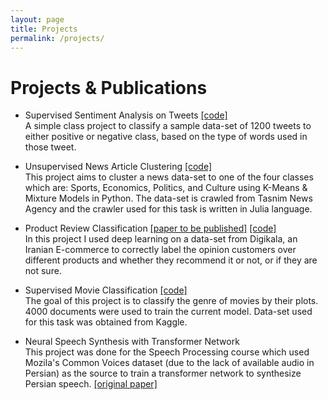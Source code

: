 ```yaml
---
layout: page
title: Projects
permalink: /projects/
---
```


# Projects & Publications
* Supervised Sentiment Analysis on Tweets [[code]](https://github.com/erfan226/Supervised-Sentiment-Analysis-on-Tweets)  
<span class="more-desc">A simple class project to classify a sample data-set of 1200 tweets to either positive or negative class, based on the type of words used in those tweet.</span>

* Unsupervised News Article Clustering [[code]](https://github.com/erfan226/Unsupervised-News-Article-Clustering)  
<span class="more-desc">This project aims to cluster a news data-set to one of the four classes which are: Sports, Economics, Politics, and Culture using K-Means & Mixture Models in Python. The data-set is crawled from Tasnim News Agency and the crawler used for this task is written in Julia language.</span>

* Product Review Classification [[paper to be published]](#) [[code]](https://github.com/erfan226/Product-Review-Classification)  
<span class="more-desc">In this project I used deep learning on a data-set from Digikala, an Iranian E-commerce to correctly label the opinion customers over different products and whether they recommend it or not, or if they are not sure.</span>

* Supervised Movie Classification [[code]](https://github.com/erfan226/Supervised-Movie-Classification)  
<span class="more-desc">The goal of this project is to classify the genre of movies by their plots. 4000 documents were used to train the current model. Data-set used for this task was obtained from Kaggle.</span>

* Neural Speech Synthesis with Transformer Network      
<span class="more-desc">This project was done for the Speech Processing course which used Mozila's Common Voices dataset (due to the lack of available audio in Persian) as the source to train a transformer network to synthesize Persian speech.</span> [[original paper]](https://arxiv.org/abs/1809.08895)
